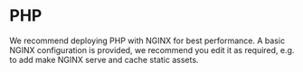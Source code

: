 # PHP

We recommend deploying PHP with NGINX for best performance. A basic NGINX configuration is provided, we recommend you edit it as required, e.g. to add make NGINX serve and cache static assets.

